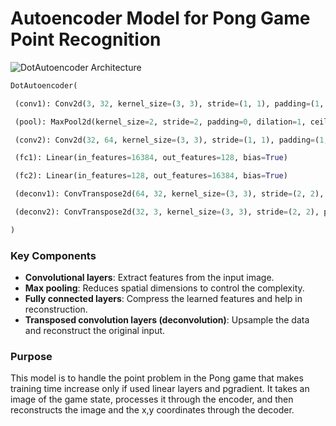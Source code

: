 # Autoencoder Model for Pong Game Point Recognition
![DotAutoencoder Architecture](https://github.com/barron9/encoder_decoder_for_pong_v5/blob/master/dot_gen.png)
```python
DotAutoencoder(

 (conv1): Conv2d(3, 32, kernel_size=(3, 3), stride=(1, 1), padding=(1, 1))

 (pool): MaxPool2d(kernel_size=2, stride=2, padding=0, dilation=1, ceil_mode=False)

 (conv2): Conv2d(32, 64, kernel_size=(3, 3), stride=(1, 1), padding=(1, 1))

 (fc1): Linear(in_features=16384, out_features=128, bias=True)

 (fc2): Linear(in_features=128, out_features=16384, bias=True)

 (deconv1): ConvTranspose2d(64, 32, kernel_size=(3, 3), stride=(2, 2), padding=(1, 1), output_padding=(1, 1))

 (deconv2): ConvTranspose2d(32, 3, kernel_size=(3, 3), stride=(2, 2), padding=(1, 1), output_padding=(1, 1))

)
```
### Key Components

- **Convolutional layers**: Extract features from the input image.
- **Max pooling**: Reduces spatial dimensions to control the complexity.
- **Fully connected layers**: Compress the learned features and help in reconstruction.
- **Transposed convolution layers (deconvolution)**: Upsample the data and reconstruct the original input.

### Purpose

This model is to handle the point problem in the Pong game that makes training time increase only if used linear layers and pgradient. It takes an image of the game state, processes it through the encoder, and then reconstructs the image and the x,y coordinates through the decoder.
